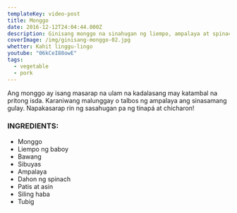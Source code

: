 ```yaml
---
templateKey: video-post
title: Monggo
date: 2016-12-12T24:04:44.000Z
description: Ginisang monggo na sinahugan ng liempo, ampalaya at spinach
coverImage: /img/ginisang-monggo-02.jpg
whetter: Kahit linggu-lingo
youtube: "06kCeI88owE"
tags:
  - vegetable
  - pork
---
```


Ang monggo ay isang masarap na ulam na kadalasang may katambal na pritong isda. Karaniwang malunggay o talbos ng ampalaya ang sinasamang gulay. Napakasarap rin ng sasahugan pa ng tinapá at chicharon!

### INGREDIENTS:
* Monggo
* Liempo ng baboy
* Bawang
* Sibuyas
* Ampalaya
* Dahon ng spinach
* Patis at asin
* Siling haba
* Tubig


